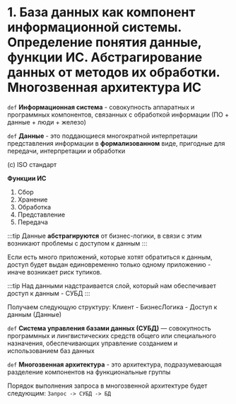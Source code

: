# 1. База данных как компонент информационной системы. Определение понятия данные, функции ИС. Абстрагирование данных от методов их обработки. Многозвенная архитектура ИС

`def` **Информационная система** - совокупность аппаратных и программных компонентов, связанных с обработкой информации (ПО + данные + люди + железо)

`def` **Данные** - это поддающиеся многократной интерпретации представления информации в **формализованном** виде, пригодные для передачи, интерпретации и обработки

(с) ISO стандарт

**Функции ИС**

1. Сбор
2. Хранение
3. Обработка
4. Представление
5. Передача

:::tip
Данные **абстрагируются** от бизнес-логики, в связи с этим возникают проблемы с доступом к данным
:::

Если есть много приложений, которые хотят обратиться к данным, доступ будет выдан единовременно только одному приложению - иначе возникает риск тупиков.

:::tip
Над данными надстраивается слой, который нам обеспечивает доступ к данным - СУБД
:::

Получаем следующую структуру: Клиент - БизнесЛогика - Доступ к данным (Данные)

`def` **Система управления базами данных (СУБД)** — совокупность программных и лингвистических средств общего или специального назначения, обеспечивающих управление созданием и использованием баз данных

`def` **Многозвенная архитектура** - это архитектура, подразумевающая разделение компонентов на функциональные группы

Порядок выполнения запроса в многозвенной архитектуре будет следующим: `Запрос -> СУБД -> БД`

